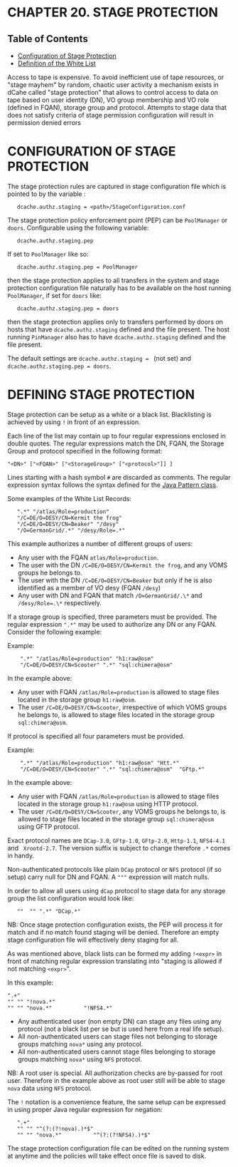 CHAPTER 20.  STAGE PROTECTION
=============================

Table of Contents
-----------------

+ [Configuration of Stage Protection](#configuration-of-stage-protection)
+ [Definition of the White List](#definition-of-the-white-list)

Access to tape is expensive. To avoid inefficient use of tape resources, or "stage mayhem" by random, chaotic  user
activity a mechanism exists in dCahe called "stage protection" that allows to control access to data on tape based
on user identity (DN), VO group membership and VO role (defined in FQAN),
storage group and protocol. Attempts to stage data that does not satisfy criteria of
stage permission configuration will result in permission denied errors

CONFIGURATION OF STAGE PROTECTION
=================================

The stage protection rules are captured in stage configuration file which
is pointed to by  the variable :
```
   dcache.authz.staging = <path>/StageConfiguration.conf
```
The stage protection policy enforcement point (PEP) can be
 `PoolManager` or `doors`. Configurable using the following variable:
```
   dcache.authz.staging.pep
```
If set to `PoolManager` like so:
```
   dcache.authz.staging.pep = PoolManager
```
then the stage protection applies to all transfers in the system and stage protection
configuration file naturally has to be available on the host running `PoolManager`, if
set for `doors` like:
```
   dcache.authz.staging.pep = doors
```
then the stage protection applies only to transfers performed by doors on hosts that have
`dcache.authz.staging` defined and the file present. The host running `PinManager` also has to have
`dcache.authz.staging` defined and the file present.

The default settings are `dcache.authz.staging = ` (not set) and
`dcache.authz.staging.pep = doors`.

DEFINING STAGE PROTECTION
=========================

Stage protection can be setup as a white or a black list.  Blacklisting is achieved by
using `!` in front of an expression.

Each line of the list may contain up to four regular expressions
enclosed in double quotes. The regular expressions match the DN, FQAN,
the Storage Group and protocol specified in the following format:

    "<DN>" ["<FQAN>" ["<StorageGroup>" ["<protocol>"]] ]

Lines starting with a hash symbol `#` are discarded as comments. The regular expression syntax follows the syntax defined for
the [Java Pattern class](http://docs.oracle.com/javase/6/docs/api/java/util/regex/Pattern.html).


Some examples of the White List Records:
```
   ".*" "/atlas/Role=production"
   "/C=DE/O=DESY/CN=Kermit the frog"
   "/C=DE/O=DESY/CN=Beaker" "/desy"
   "/O=GermanGrid/.*" "/desy/Role=.*"
```

This example authorizes a number of different groups of users:

-   Any user with the FQAN  `atlas/Role=production`.
-   The user with the DN `/C=DE/O=DESY/CN=Kermit the frog`, and any VOMS groups he belongs to.
-   The user with the DN `/C=DE/O=DESY/CN=Beaker` but only if he is also identified as a member of VO desy (FQAN `/desy`)
-   Any user with DN and FQAN that match `/O=GermanGrid/.\*` and `/desy/Role=.\*` respectively.

If a storage group is specified, three parameters must be provided. The regular expression `".*"` may be used to authorize any DN or any FQAN. Consider the following example:

Example:
```
    ".*" "/atlas/Role=production" "h1:raw@osm"
    "/C=DE/O=DESY/CN=Scooter" ".*" "sql:chimera@osm"
```

In the example above:

-   Any user with
    FQAN
    `/atlas/Role=production`
    is allowed to stage files located in the storage group
    `h1:raw@osm`.
-   The user
    `/C=DE/O=DESY/CN=Scooter`, irrespective of which VOMS groups he belongs to, is allowed to stage files located in the storage group
    `sql:chimera@osm`.

If protocol is specified all four parameters must be provided.

   Example:

```
    ".*" "/atlas/Role=production" "h1:raw@osm" "Htt.*"
    "/C=DE/O=DESY/CN=Scooter" ".*" "sql:chimera@osm"  "GFtp.*"
```

In the example above:

-   Any user with
    FQAN
    `/atlas/Role=production`
    is allowed to stage files located in the storage group
    `h1:raw@osm` using HTTP protocol.
-   The user
    `/C=DE/O=DESY/CN=Scooter`, any VOMS groups he belongs to,
    is allowed to stage files located in the storage group
    `sql:chimera@osm` using GFTP protocol.


Exact protocol names are `DCap-3.0`, `GFtp-1.0`, `GFtp-2.0`, `Http-1.1`, `NFS4-4.1` and ` Xrootd-2.7`.
The version suffix is subject to change therefore `.*` comes in handy.

Non-authenticated protocols like plain `DCap` protocol or `NFS` protocol (if so setup)
carry null for DN and FQAN. A `"""` expression will match nulls.

In order to allow all users using `dCap` protocol to stage data for any storage
group the list configuration would look like:
```
   ""  "" ".*" "DCap.*"
```
NB: Once stage protection configuration exists, the PEP will process it for match and if
no match found staging will be denied. Therefore an empty stage configuration file will
effectively deny staging for all.

As was mentioned above, black lists can be formed my adding `!<expr>` in front of matching
regular expression translating into "staging is allowed if not matching `<expr>`".

In this example:
```
".+"
"" "" "!nova.*"
"" "" "nova.*"          "!NFS4.*"
```
-   Any authenticated user (non empty DN) can stage any files using any protocol (not a black list per se but is used here from a real life setup).
-   All non-authenticated users can stage files not belonging to storage groups matching
`nova*` using any protocol.
-   All non-authenticated users cannot stage files belonging to storage groups matching
`nova*` using `NFS` protocol.

NB: A root user is special. All authorization checks are by-passed for root user. Therefore
in the example above as root user still will be able to stage `nova` data using `NFS` protocol.

The `!` notation is a convenience feature, the same setup can be expressed in using proper
Java regular expression for negation:

```
   ".+"
   "" "" "^(?:(?!nova).)*$"
   "" "" "nova.*"          "^(?:(?!NFS4).)*$"
```

The stage protection configuration file can be edited on the running system at anytime and
the policies will take effect once file is saved to disk.